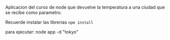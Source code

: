 Aplicacion del curso de node que devuelve la temperatura a una ciudad que se 
recibe como parametro.

Recuerde instalar las librerias ```npm install```


para ejecutar: node app -d "tokyo"

